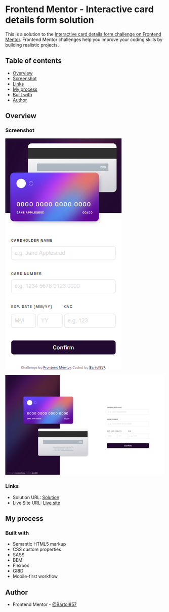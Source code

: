 # Frontend Mentor - Interactive card details form solution

This is a solution to the [Interactive card details form challenge on Frontend Mentor](https://www.frontendmentor.io/challenges/interactive-card-details-form-XpS8cKZDWw). Frontend Mentor challenges help you improve your coding skills by building realistic projects. 

## Table of contents

- [Overview](#overview)
- [Screenshot](#screenshot)
- [Links](#links)
- [My process](#my-process)
- [Built with](#built-with)
- [Author](#author)

## Overview

### Screenshot

![Mobile](./screenshot-mobile.jpg)

![Mobile](./screenshot-desktop.jpg)



### Links

- Solution URL: [Solution](https://github.com/Bartol857/interactive-card-details-form-challenge)
- Live Site URL: [Live site](https://bartol857.github.io/interactive-card-details-form-challenge/)

## My process

### Built with

- Semantic HTML5 markup
- CSS custom properties
- SASS
- BEM
- Flexbox
- GRID
- Mobile-first workflow

## Author

- Frontend Mentor - [@Bartol857](https://www.frontendmentor.io/profile/Bartol857)